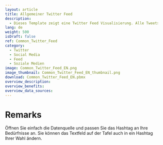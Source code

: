 ```yaml
---
layout: article
title: Allgemeiner Twitter Feed
description: 
  - Dieses Template zeigt eine Twitter Feed Visualisierung. Alle Tweets werden durch eine List-View angezeigt.
lang: de
weight: 500
isDraft: false
ref: Common_Twitter_Feed
category:
  - Twitter
  - Social Media
  - Feed
  - Soziale Medien
image: Common_Twitter_Feed_EN.png
image_thumbnail: Common_Twitter_Feed_EN_thumbnail.png
download: Common_Twitter_Feed_EN.pbmx
overview_description:
overview_benefits:
overview_data_sources:
---
```

# Remarks
Öffnen Sie einfach die Datenquelle und passen Sie das Hashtag an Ihre Bedürfnisse an. Sie können das Textfeld auf der Tafel auch in ein Hashtag Ihrer Wahl ändern.
